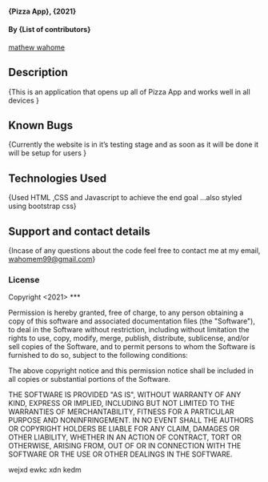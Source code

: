 #### {Pizza App}, {2021}

#### By **{List of contributors}**
 [mathew wahome](https://github.com/6lackomey/week4.git)


## Description
{This is an application that opens up all of Pizza App and works well in all devices }

## Known Bugs
{Currently the website is in it’s testing stage and as soon as it will be done it will be setup for users }

## Technologies Used
{Used HTML ,CSS and Javascript to achieve the end goal ...also styled using bootstrap css}

## Support and contact details
{Incase of any questions about the code feel free to contact me at my email, wahomem99@gmail.com}

### License
Copyright <2021> <mathew wahome>***

Permission is hereby granted, free of charge, to any person obtaining a copy of this software and associated documentation files (the "Software"), to deal in the Software without restriction, including without limitation the rights to use, copy, modify, merge, publish, distribute, sublicense, and/or sell copies of the Software, and to permit persons to whom the Software is furnished to do so, subject to the following conditions:

The above copyright notice and this permission notice shall be included in all copies or substantial portions of the Software.

THE SOFTWARE IS PROVIDED "AS IS", WITHOUT WARRANTY OF ANY KIND, EXPRESS OR IMPLIED, INCLUDING BUT NOT LIMITED TO THE WARRANTIES OF MERCHANTABILITY, FITNESS FOR A PARTICULAR PURPOSE AND NONINFRINGEMENT. IN NO EVENT SHALL THE AUTHORS OR COPYRIGHT HOLDERS BE LIABLE FOR ANY CLAIM, DAMAGES OR OTHER LIABILITY, WHETHER IN AN ACTION OF CONTRACT, TORT OR OTHERWISE, ARISING FROM, OUT OF OR IN CONNECTION WITH THE SOFTWARE OR THE USE OR OTHER DEALINGS IN THE SOFTWARE.

 
 
 
 
 
 wejxd ewkc
 xdn kedm
